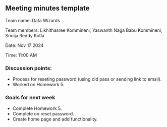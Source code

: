 ## Meeting minutes template

Team name: Data Wizards

Team members: Likhithasree Kommineni, Yaswanth Naga Babu Kommineni, Srinija Reddy Kotla 

Date: Nov 17 2024

Time: 11:00 AM

### Discussion points: 

* Process for reseting password (using old pass or sending link to email).
* Worked on Homework 5.

### Goals for next week

* Complete Homework 5.
* Complete on reset password.
* Create home page and add functionality.
